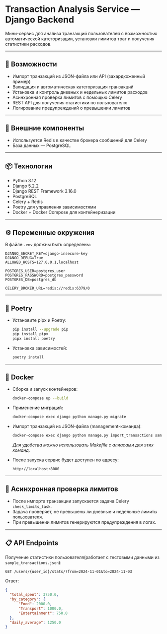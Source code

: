 # Transaction Analysis Service — Django Backend

Мини-сервис для анализа транзакций пользователей с возможностью автоматической категоризации, установки лимитов трат и получения статистики расходов.

---

## 🚀 Возможности

* Импорт транзакций из JSON-файла или API (захардкоженный пример)
* Валидация и автоматическая категоризация транзакций
* Установка и контроль дневных и недельных лимитов расходов
* Асинхронная проверка лимитов с помощью Celery
* REST API для получения статистики по пользователю
* Логирование предупреждений о превышении лимитов

---

## 🔗 Внешние компоненты

* Используется Redis в качестве брокера сообщений для Celery
* База данных — PostgreSQL

---

## 📦 Технологии

* Python 3.12
* Django 5.2.2
* Django REST Framework 3.16.0
* PostgreSQL
* Celery + Redis
* Poetry для управления зависимостями
* Docker + Docker Compose для контейнеризации

---

## ⚙️ Переменные окружения

В файле `.env` должны быть определены:

```env
DJANGO_SECRET_KEY=django-insecure-key
DJANGO_DEBUG=True
ALLOWED_HOSTS=127.0.0.1,localhost

POSTGRES_USER=postgres_user
POSTGRES_PASSWORD=postgres_password
POSTGRES_DB=postgres_db

CELERY_BROKER_URL=redis://redis:6379/0
```

---

## 🐍 Poetry

- Установите pipx и Poetry:
  
   ```bash
   pip install --upgrade pip
   pip install pipx
   pipx install poetry
   ```

- Установка зависимостей:

   ```bash
   poetry install
   ```

---

## 🐳 Docker

- Сборка и запуск контейнеров:

  ```bash
  docker-compose up --build
  ```

- Применение миграций:

  ```bash
  docker-compose exec django python manage.py migrate
  ```

- Импорт транзакций из JSON-файла (management-команда):

  ```bash
  docker-compose exec django python manage.py import_transactions sample_transactions.json
  ```
  *Для удобства можно использовать Makefile с алиасами для этих команд.*

- После запуска сервис будет доступен по адресу:
  ```bash
  http://localhost:8000
  ```

---

## 🔄 Асинхронная проверка лимитов

- После импорта транзакции запускается задача Celery `check_limits_task`.
- Задача проверяет, не превышены ли дневные и недельные лимиты пользователя.
- При превышении лимитов генерируются предупреждения в логах.

---

## 📋 API Endpoints

Получение статистики пользователя(работает с тестовыми данными из `sample_transactions.json`):
  ```
  GET /users/{user_id}/stats/?from=2024-11-01&to=2024-11-03
  ```

Ответ:
```json
{
  "total_spent": 3750.0,
  "by_category": {
      "Food": 2000.0,
      "Transport": 1000.0,
      "Entertainment": 750.0
  },
  "daily_average": 1250.0
}
```
